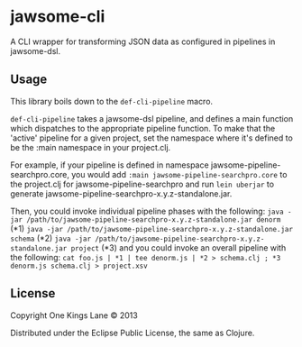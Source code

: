 # jawsome-cli

A CLI wrapper for transforming JSON data as configured in pipelines in
jawsome-dsl.

## Usage

This library boils down to the `def-cli-pipeline` macro.

`def-cli-pipeline` takes a jawsome-dsl pipeline, and defines a main
 function which dispatches to the appropriate pipeline function. To
 make that the 'active' pipeline for a given project, set the
 namespace where it's defined to be the :main namespace in your
 project.clj.

For example, if your pipeline is defined in namespace
jawsome-pipeline-searchpro.core, you would add
  `:main jawsome-pipeline-searchpro.core`
to the project.clj for jawsome-pipeline-searchpro and run
  `lein uberjar`
to generate jawsome-pipeline-searchpro-x.y.z-standalone.jar.

Then, you could invoke individual pipeline phases with the following:
  `java -jar /path/to/jawsome-pipeline-searchpro-x.y.z-standalone.jar denorm` (*1)
  `java -jar /path/to/jawsome-pipeline-searchpro-x.y.z-standalone.jar schema` (*2)
  `java -jar /path/to/jawsome-pipeline-searchpro-x.y.z-standalone.jar project` (*3)
and you could invoke an overall pipeline with the following:
  `cat foo.js |
      *1 | tee denorm.js |
      *2 > schema.clj ;
      *3 denorm.js schema.clj > project.xsv`

## License

Copyright One Kings Lane © 2013

Distributed under the Eclipse Public License, the same as Clojure.
